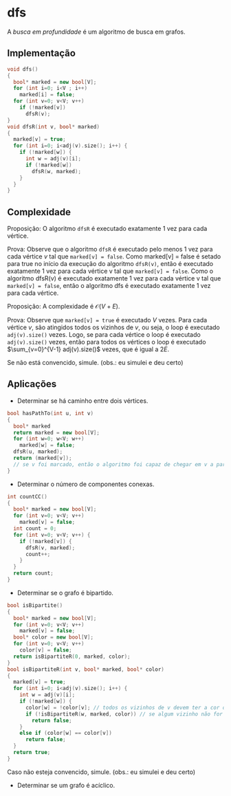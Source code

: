 # dfs

A *busca em profundidade* é um algoritmo de busca em grafos.

## Implementação

```cpp
void dfs()
{
  bool* marked = new bool[V];
  for (int i=0; i<V ; i++)
    marked[i] = false;  
  for (int v=0; v<V; v++)
    if (!marked[v])
      dfsR(v);
}
void dfsR(int v, bool* marked)
{
  marked[v] = true;
  for (int i=0; i<adj(v).size(); i++) {
    if (!marked[w]) {
      int w = adj(v)[i];
      if (!marked[w])
        dfsR(w, marked);
    }
  }
}
```

## Complexidade

Proposição: O algoritmo `dfsR` é executado exatamente 1 vez para cada vértice.

Prova: Observe que o algoritmo `dfsR` é executado pelo menos 1 vez para cada vértice $v$ tal que `marked[v] = false`. Como marked[v] = false é setado para true no início da execução do algoritmo `dfsR(v)`, então é executado exatamente 1 vez para cada vértice v tal que `marked[v] = false`. Como o algoritmo dfsR(v) é executado exatamente 1 vez para cada vértice v tal que `marked[v] = false`, então o algoritmo dfs é executado exatamente 1 vez para cada vértice.

Proposição: A complexidade é $\mathcal{O}(V+E)$.

Prova: Observe que `marked[v] = true` é executado $V$ vezes. Para cada vértice $v$, são atingidos todos os vizinhos de $v$, ou seja, o loop é executado `adj(v).size()` vezes. Logo, se para cada vértice o loop é executado `adj(v).size()` vezes, então para todos os vértices o loop é executado $\sum_{v=0}^{V-1} adj(v).size()$ vezes, que é igual a $2E$.

Se não está convencido, simule. (obs.: eu simulei e deu certo)

## Aplicações

- Determinar se há caminho entre dois vértices.
```cpp
bool hasPathTo(int u, int v)
{
  bool* marked
  return marked = new bool[V];
  for (int w=0; w<V; w++)
    marked[w] = false;
  dfsR(u, marked);
  return (marked[v]);
  // se v foi marcado, então o algoritmo foi capaz de chegar em v a partir de u
}
```

- Determinar o número de componentes conexas.
```cpp
int countCC()
{
  bool* marked = new bool[V];
  for (int v=0; v<V; v++)
    marked[v] = false;
  int count = 0;
  for (int v=0; v<V; v++) {
    if (!marked[v]) {
      dfsR(v, marked);
      count++;
    }
  }
  return count;
}
```

- Determinar se o grafo é bipartido.
```cpp
bool isBipartite()
{
  bool* marked = new bool[V];
  for (int v=0; v<V; v++)
    marked[v] = false;
  bool* color = new bool[V];
  for (int v=0; v<V; v++)
    color[v] = false;
  return isBipartiteR(0, marked, color);
}
bool isBipartiteR(int v, bool* marked, bool* color)
{
  marked[v] = true;
  for (int i=0; i<adj(v).size(); i++) {
    int w = adj(v)[i];
    if (!marked[w]) {
      color[w] = !color[v]; // todos os vizinhos de v devem ter a cor oposta a de v
      if (!isBipartiteR(w, marked, color)) // se algum vizinho não for bipartido, então o grafo não é bipartido
        return false;
    }
    else if (color[w] == color[v])
      return false;
  }
  return true;
}
```

Caso não esteja convencido, simule. (obs.: eu simulei e deu certo)

- Determinar se um grafo é acíclico.
